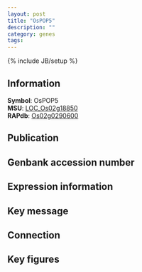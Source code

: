 ```yaml
---
layout: post
title: "OsPOP5"
description: ""
category: genes
tags: 
---
```

{% include JB/setup %}

## Information
__Symbol__: OsPOP5  
__MSU__: [LOC_Os02g18850](http://rice.plantbiology.msu.edu/cgi-bin/ORF_infopage.cgi?orf=LOC_Os02g18850)  
__RAPdb__: [Os02g0290600](http://rapdb.dna.affrc.go.jp/viewer/gbrowse_details/irgsp1?name=Os02g0290600)  

## Publication

## Genbank accession number

## Expression information

## Key message

## Connection

## Key figures


